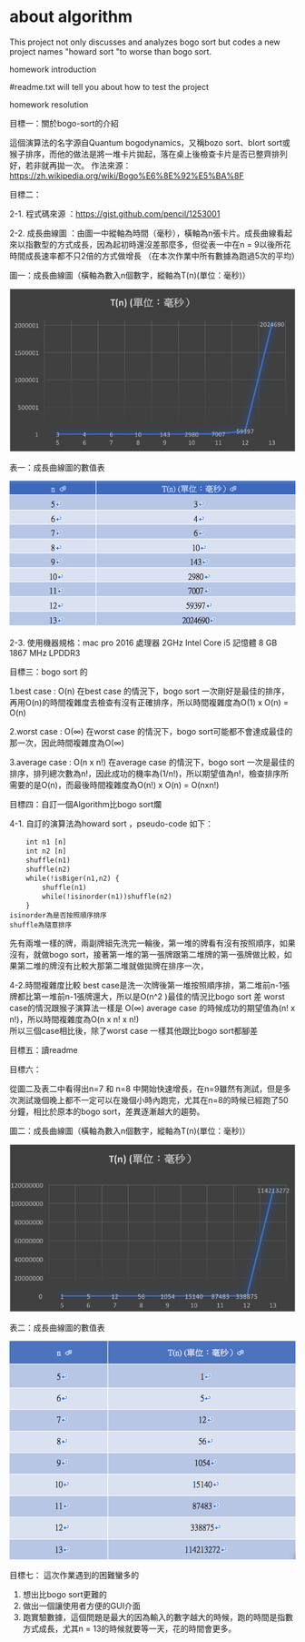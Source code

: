# about algorithm
This project not only discusses and analyzes  bogo sort  but codes a new project names "howard sort "to worse than bogo sort.

homework introduction


#readme.txt will tell you about how to test the project

homework resolution

目標一：關於bogo-sort的介紹

這個演算法的名字源自Quantum bogodynamics，又稱bozo sort、blort sort或猴子排序，而他的做法是將一堆卡片拋起，落在桌上後檢查卡片是否已整齊排列好，若非就再拋一次。
作法來源：https://zh.wikipedia.org/wiki/Bogo%E6%8E%92%E5%BA%8F

目標二：

2-1. 程式碼來源 ：https://gist.github.com/pencil/1253001  
		
2-2. 成長曲線圖 ：由圖一中縱軸為時間（毫秒），橫軸為n張卡片。成長曲線看起來以指數型的方式成長，因為起初時還沒差那麼多，但從表一中在n = 9以後所花時間成長速率都不只2倍的方式做增長 （在本次作業中所有數據為跑過5次的平均）

圖一：成長曲線圖（橫軸為數入n個數字，縱軸為T(n)(單位：毫秒)）
	
![image](https://github.com/howard31622/algorithmhw1/blob/master/%E5%9C%96%E7%89%87%201.png)


表一：成長曲線圖的數值表 	

![image](https://github.com/howard31622/algorithmhw1/blob/master/表一.png)

2-3. 使用機器規格：mac pro 2016 
處理器 2GHz Intel Core i5
記憶體 8 GB 1867 MHz LPDDR3

	
目標三：bogo sort 的 

1.best case : O(n)
在best case 的情況下，bogo sort 一次剛好是最佳的排序，再用O(n)的時間複雜度去檢查有沒有正確排序，所以時間複雜度為O(1) x O(n) = O(n)

2.worst case : O(∞)
在worst case 的情況下，bogo sort可能都不會達成最佳的那一次，因此時間複雜度為O(∞)

3.average case : O(n x n!)
在average case 的情況下，bogo sort 一次是最佳的排序，排列總次數為n!，因此成功的機率為(1/n!)，所以期望值為n!，檢查排序所需要的是O(n)，而最後時間複雜度為O(n!) x O(n) = O(nxn!)



目標四：自訂一個Algorithm比bogo sort爛

4-1. 自訂的演算法為howard sort ，pseudo-code 如下：
		
		int n1 [n]
		int n2 [n]
		shuffle(n1)
		shuffle(n2)
		while(!isBiger(n1,n2) {
			shuffle(n1)
			while(!isinorder(n1))shuffle(n2)
		}
	isinorder為是否按照順序排序
	shuffle為隨意排序


先有兩堆一樣的牌，兩副牌組先洗完一輪後，第一堆的牌看有沒有按照順序，如果沒有，就做bogo sort，接著第一堆的第一張牌跟第二堆牌的第一張牌做比較，如果第二堆的牌沒有比較大那第二堆就做拋牌在排序一次，

4-2.時間複雜度比較 
		best case是洗一次牌後第一堆按照順序排，第二堆前n-1張牌都比第一堆前n-1張牌還大，所以是O(n^2 )最佳的情況比bogo sort 差
		worst case的情況跟猴子演算法一樣是 O(∞)
		average case 的時候成功的期望值為(n! x n!)，所以時間複雜度為O(n x n! x n!)  
		所以三個case相比後，除了worst case 一樣其他跟比bogo sort都腳差

目標五：讀readme

目標六：

從圖二及表二中看得出n=7 和 n=8 中開始快速增長，在n=9雖然有測試，但是多次測試幾個晚上都不一定可以在幾個小時內跑完，尤其在n=8的時候已經跑了50分鐘，相比於原本的bogo sort，差異逐漸越大的趨勢。 

  
圖二：成長曲線圖（橫軸為數入n個數字，縱軸為T(n)(單位：毫秒)）

![image](https://github.com/howard31622/algorithmhw1/blob/master/%E5%9C%96%E7%89%87%202.png)



表二：成長曲線圖的數值表 	

![image](https://github.com/howard31622/algorithmhw1/blob/master/%E8%A1%A8%E4%BA%8C.png)



目標七：
這次作業遇到的困難蠻多的
1.	想出比bogo sort更難的
2.	做出一個讓使用者方便的GUI介面
3.	跑實驗數據，這個問題是最大的因為輸入的數字越大的時候，跑的時間是指數方式成長，尤其n = 13的時候就要等一天，花的時間會更多。


